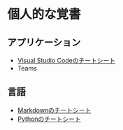 # 個人的な覚書

## アプリケーション
- [Visual Studio Codeのチートシート](VisualStudioCode.md)
- Teams

## 言語
- [Markdownのチートシート](Markdown.md)
- [Pythonのチートシート](Python.md)
